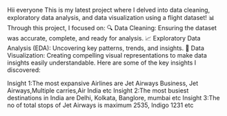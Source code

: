 Hii everyone
 This is my latest project where I delved into data cleaning, exploratory data analysis, and data visualization using a flight dataset! 📊
 Through this project, I focused on:
🔍 Data Cleaning: Ensuring the dataset was accurate, complete, and ready for analysis.
📈 Exploratory Data Analysis (EDA): Uncovering key patterns, trends, and insights.
🎨 Data Visualization: Creating compelling visual representations to make data insights easily understandable.
Here are some of the key insights I discovered:

Insight 1:The most expansive Airlines are Jet Airways Business, Jet Airways,Multiple carries,Air India etc
Insight 2:The most busiest destinations in India are Delhi, Kolkata, Banglore, mumbai etc
Insight 3:The no of total stops of Jet Airways is maximum 2535, Indigo 1231 etc


